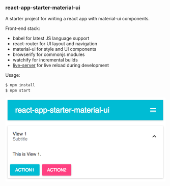 ### react-app-starter-material-ui

A starter project for writing a react app with material-ui components.

Front-end stack:

- babel for latest JS language support
- react-router for UI layout and navigation
- material-ui for style and UI components
- browserify for commonjs modules
- watchify for incremental builds
- [live-server](https://github.com/tapio/live-server) for live reload during development

Usage:

```bash
$ npm install
$ npm start
```

![screenshot](screenshot.png "screenshot")

